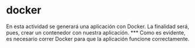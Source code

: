 # docker
En esta actividad se generará una aplicación con Docker. La finalidad será, pues, crear un contenedor con nuestra aplicación.
*** Como es evidente, es necesario correr Docker para que la aplicación funcione correctamente.
